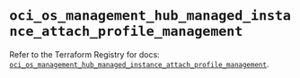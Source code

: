 # `oci_os_management_hub_managed_instance_attach_profile_management`

Refer to the Terraform Registry for docs: [`oci_os_management_hub_managed_instance_attach_profile_management`](https://registry.terraform.io/providers/oracle/oci/7.19.0/docs/resources/os_management_hub_managed_instance_attach_profile_management).
